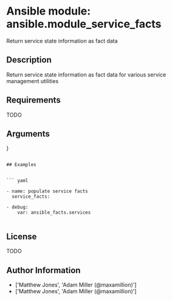 # Ansible module: ansible.module_service_facts


Return service state information as fact data

## Description

Return service state information as fact data for various service management utilities

## Requirements

TODO

## Arguments

}
```

## Examples


``` yaml

- name: populate service facts
  service_facts:

- debug:
    var: ansible_facts.services


```

## License

TODO

## Author Information
  - ['Matthew Jones', 'Adam Miller (@maxamillion)']
  - ['Matthew Jones', 'Adam Miller (@maxamillion)']

